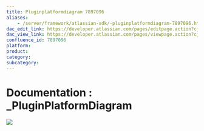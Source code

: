 ```yaml
---
title: Pluginplatformdiagram 7897096
aliases:
    - /server/framework/atlassian-sdk/-pluginplatformdiagram-7897096.html
dac_edit_link: https://developer.atlassian.com/pages/editpage.action?cjm=wozere&pageId=7897096
dac_view_link: https://developer.atlassian.com/pages/viewpage.action?cjm=wozere&pageId=7897096
confluence_id: 7897096
platform:
product:
category:
subcategory:
---
```

# Documentation : \_PluginPlatformDiagram

![](/server/framework/atlassian-sdk/images/plugindevelopmentplatform.png)


















































































































































































































































































































